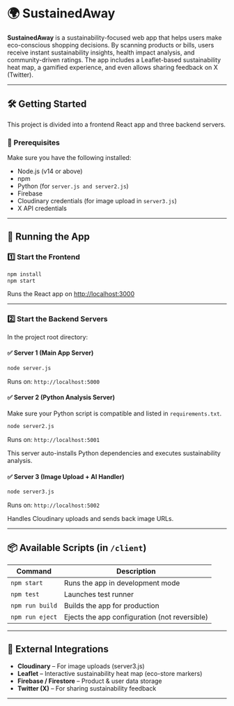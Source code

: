 # 🌍 SustainedAway

**SustainedAway** is a sustainability-focused web app that helps users make eco-conscious shopping decisions. By scanning products or bills, users receive instant sustainability insights, health impact analysis, and community-driven ratings. The app includes a Leaflet-based sustainability heat map, a gamified experience, and even allows sharing feedback on X (Twitter).

---

## 🛠️ Getting Started

This project is divided into a frontend React app and three backend servers.

### 🔧 Prerequisites

Make sure you have the following installed:

- Node.js (v14 or above)
- npm
- Python (for `server.js and server2.js`)
- Firebase 
- Cloudinary credentials (for image upload in `server3.js`)
- X API credentials

---

## 🚀 Running the App

### 1️⃣ Start the Frontend

```bash
npm install
npm start
```

Runs the React app on [http://localhost:3000](http://localhost:3000)

---

### 2️⃣ Start the Backend Servers

In the project root directory:

#### ✅ Server 1 (Main App Server)

```bash
node server.js
```

Runs on: `http://localhost:5000`

#### ✅ Server 2 (Python Analysis Server)

Make sure your Python script is compatible and listed in `requirements.txt`.

```bash
node server2.js
```

Runs on: `http://localhost:5001`

This server auto-installs Python dependencies and executes sustainability analysis.

#### ✅ Server 3 (Image Upload + AI Handler)

```bash
node server3.js
```

Runs on: `http://localhost:5002`

Handles Cloudinary uploads and sends back image URLs.

---

## 📦 Available Scripts (in `/client`)

| Command           | Description                                 |
|------------------|---------------------------------------------|
| `npm start`       | Runs the app in development mode            |
| `npm test`        | Launches test runner                        |
| `npm run build`   | Builds the app for production               |
| `npm run eject`   | Ejects the app configuration (not reversible) |

---

## 🔗 External Integrations

- **Cloudinary** – For image uploads (server3.js)
- **Leaflet** – Interactive sustainability heat map (eco-store markers)
- **Firebase / Firestore** – Product & user data storage
- **Twitter (X)** – For sharing sustainability feedback

---
